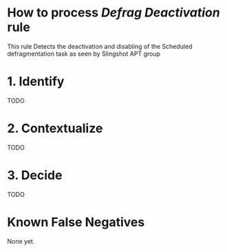 # How to process *Defrag Deactivation* rule
This rule Detects the deactivation and disabling of the Scheduled defragmentation task as seen by Slingshot APT group

# 1. Identify
TODO

# 2. Contextualize
TODO

# 3. Decide
TODO

# Known False Negatives
None yet.
